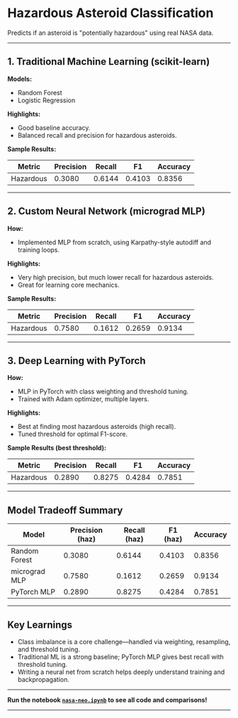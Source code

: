 # Hazardous Asteroid Classification

Predicts if an asteroid is "potentially hazardous" using real NASA data.

---

## 1. Traditional Machine Learning (scikit-learn)

**Models:**

- Random Forest
- Logistic Regression

**Highlights:**

- Good baseline accuracy.
- Balanced recall and precision for hazardous asteroids.

**Sample Results:**

| Metric    | Precision | Recall | F1     | Accuracy |
| --------- | --------- | ------ | ------ | -------- |
| Hazardous | 0.3080    | 0.6144 | 0.4103 | 0.8356   |

---

## 2. Custom Neural Network (micrograd MLP)

**How:**

- Implemented MLP from scratch, using Karpathy-style autodiff and training loops.

**Highlights:**

- Very high precision, but much lower recall for hazardous asteroids.
- Great for learning core mechanics.

**Sample Results:**

| Metric    | Precision | Recall | F1     | Accuracy |
| --------- | --------- | ------ | ------ | -------- |
| Hazardous | 0.7580    | 0.1612 | 0.2659 | 0.9134   |

---

## 3. Deep Learning with PyTorch

**How:**

- MLP in PyTorch with class weighting and threshold tuning.
- Trained with Adam optimizer, multiple layers.

**Highlights:**

- Best at finding most hazardous asteroids (high recall).
- Tuned threshold for optimal F1-score.

**Sample Results (best threshold):**

| Metric    | Precision | Recall | F1     | Accuracy |
| --------- | --------- | ------ | ------ | -------- |
| Hazardous | 0.2890    | 0.8275 | 0.4284 | 0.7851   |

---

## Model Tradeoff Summary

| Model         | Precision (haz) | Recall (haz) | F1 (haz) | Accuracy |
| ------------- | --------------- | ------------ | -------- | -------- |
| Random Forest | 0.3080          | 0.6144       | 0.4103   | 0.8356   |
| micrograd MLP | 0.7580          | 0.1612       | 0.2659   | 0.9134   |
| PyTorch MLP   | 0.2890          | 0.8275       | 0.4284   | 0.7851   |

---

## Key Learnings

- Class imbalance is a core challenge—handled via weighting, resampling, and threshold tuning.
- Traditional ML is a strong baseline; PyTorch MLP gives best recall with threshold tuning.
- Writing a neural net from scratch helps deeply understand training and backpropagation.

---

**Run the notebook [`nasa-neo.ipynb`](nasa-neo.ipynb) to see all code and comparisons!**

---
